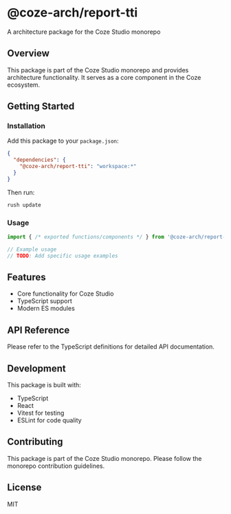 # @coze-arch/report-tti

A architecture package for the Coze Studio monorepo

## Overview

This package is part of the Coze Studio monorepo and provides architecture functionality. It serves as a core component in the Coze ecosystem.

## Getting Started

### Installation

Add this package to your `package.json`:

```json
{
  "dependencies": {
    "@coze-arch/report-tti": "workspace:*"
  }
}
```

Then run:

```bash
rush update
```

### Usage

```typescript
import { /* exported functions/components */ } from '@coze-arch/report-tti';

// Example usage
// TODO: Add specific usage examples
```

## Features

- Core functionality for Coze Studio
- TypeScript support
- Modern ES modules

## API Reference

Please refer to the TypeScript definitions for detailed API documentation.

## Development

This package is built with:

- TypeScript
- React
- Vitest for testing
- ESLint for code quality

## Contributing

This package is part of the Coze Studio monorepo. Please follow the monorepo contribution guidelines.

## License

MIT
